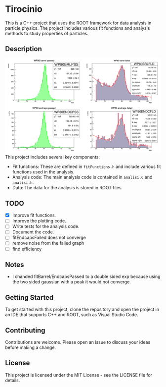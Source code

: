 # Tirocinio 

This is a C++ project that uses the ROOT framework for data analysis in particle physics. The project includes various fit functions and analysis methods to study properties of particles.

## Description
![graph](canvas.png)
This project includes several key components:

- Fit functions: These are defined in `fitFunctions.h` and include various fit functions used in the analysis.
- Analysis code: The main analysis code is contained in `analisi.C` and `analisi.h`.
- Data: The data for the analysis is stored in ROOT files.

## TODO

- [x] Improve fit functions.
- [ ] Improve the plotting code.
- [ ] Write tests for the analysis code.
- [ ] Document the code.
- [ ] fitEndcapsFailed does not converge
- [ ] remove noise from the failed graph
- [ ] find efficiency

## Notes
- I chanded fitBarrel/EndcapsPassed to a double sided exp because using the two sided gaussian with a peak it would not converge.

## Getting Started

To get started with this project, clone the repository and open the project in an IDE that supports C++ and ROOT, such as Visual Studio Code.

## Contributing

Contributions are welcome. Please open an issue to discuss your ideas before making a change.

## License

This project is licensed under the MIT License - see the LICENSE file for details.